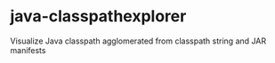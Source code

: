 java-classpathexplorer
======================

Visualize Java classpath agglomerated from classpath string and JAR manifests
